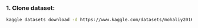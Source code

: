 
### 1. Clone dataset:

```bash
kaggle datasets download -d https://www.kaggle.com/datasets/mohaliy2016/papsinglecell
```
